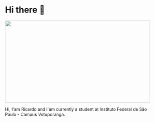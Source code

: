 <h1>Hi there 👋</h1>
  <img src="" width="480" height="270"></img>

<p>Hi, I'am Ricardo and I'am currently a student at Instituto Federal de São Paulo - Campus Votuporanga.<br>
   
</p>

